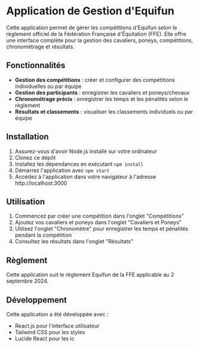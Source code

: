 # Application de Gestion d'Equifun

Cette application permet de gérer les compétitions d'Equifun selon le règlement officiel de la Fédération Française d'Équitation (FFE). Elle offre une interface complète pour la gestion des cavaliers, poneys, compétitions, chronométrage et résultats.

## Fonctionnalités

- **Gestion des compétitions** : créer et configurer des compétitions individuelles ou par équipe
- **Gestion des participants** : enregistrer les cavaliers et poneys/chevaux
- **Chronométrage précis** : enregistrer les temps et les pénalités selon le règlement
- **Résultats et classements** : visualiser les classements individuels ou par équipe

## Installation

1. Assurez-vous d'avoir Node.js installé sur votre ordinateur
2. Clonez ce dépôt
3. Installez les dépendances en exécutant `npm install`
4. Démarrez l'application avec `npm start`
5. Accédez à l'application dans votre navigateur à l'adresse http://localhost:3000

## Utilisation

1. Commencez par créer une compétition dans l'onglet "Compétitions"
2. Ajoutez vos cavaliers et poneys dans l'onglet "Cavaliers et Poneys"
3. Utilisez l'onglet "Chronomètre" pour enregistrer les temps et pénalités pendant la compétition
4. Consultez les résultats dans l'onglet "Résultats"

## Règlement

Cette application suit le règlement Equifun de la FFE applicable au 2 septembre 2024.

## Développement

Cette application a été développée avec :
- React.js pour l'interface utilisateur
- Tailwind CSS pour les styles
- Lucide React pour les ic